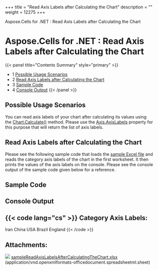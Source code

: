 +++
title = "Read Axis Labels after Calculating the Chart" 
description = "" 
weight = 12275 
+++

Aspose.Cells for .NET : Read Axis Labels after Calculating the Chart  

# Aspose.Cells for .NET : Read Axis Labels after Calculating the Chart


{{< panel title="Contents Summary" style="primary" >}}
*   1 [Possible Usage Scenarios](#ReadAxisLabelsafterCalculatingtheChart-PossibleUsageScenarios)
*   2 [Read Axis Labels after Calculating the Chart](#ReadAxisLabelsafterCalculatingtheChart-ReadAxisLabelsafterCalculatingtheChart)
*   3 [Sample Code](#ReadAxisLabelsafterCalculatingtheChart-SampleCode)
*   4 [Console Output](#ReadAxisLabelsafterCalculatingtheChart-ConsoleOutput)
{{< /panel >}}
 

## Possible Usage Scenarios

You can read axis labels of your chart after calculating its values using the [Chart.Calculate()](https://apireference.aspose.com/cells/net/aspose.cells.charts/chart/methods/calculate) method. Please use the [Axis.AxisLabels](https://apireference.aspose.com/cells/net/aspose.cells.charts/axis/properties/axislabels) property for this purpose that will return the list of axis labels.

## Read Axis Labels after Calculating the Chart

Please see the following sample code that loads the [sample Excel file](https://docs2.aspose.com/cells/net/attachments/64454815/64716803.xlsx) and reads the category axis labels of the chart in the first worksheet. It then prints the values of the axis labels on the console. Please see the console output of the sample code given below for a reference.

## Sample Code

## Console Output

{{< code lang="cs" >}}
Category Axis Labels: 
---------------------
Iran
China
USA
Brazil
England
{{< /code >}}

## Attachments:

![](https://docs2.aspose.com/cells/net/images/icons/bullet_blue.gif) [sampleReadAxisLabelsAfterCalculatingTheChart.xlsx](https://docs2.aspose.com/cells/net/attachments/64454815/64716803.xlsx) (application/vnd.openxmlformats-officedocument.spreadsheetml.sheet)  

